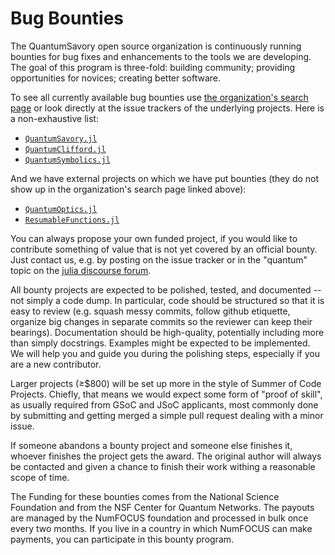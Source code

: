 # Bug Bounties

The QuantumSavory open source organization is continuously running bounties for bug fixes and enhancements to the tools we are developing. 
The goal of this program is three-fold: building community; providing opportunities for novices; creating better software.

To see all currently available bug bounties use [the organization's search page](https://github.com/search?q=org%3AQuantumSavory+label%3A%22bug+bounty%22&type=issues) or look directly at the issue trackers of the underlying projects. Here is a non-exhaustive list:

- [`QuantumSavory.jl`](https://github.com/QuantumSavory/QuantumSavory.jl/issues?q=is%3Aissue+is%3Aopen+label%3A%22bug+bounty%22)
- [`QuantumClifford.jl`](https://github.com/QuantumSavory/QuantumClifford.jl/issues?q=is%3Aissue+is%3Aopen+label%3A%22bug+bounty%22)
- [`QuantumSymbolics.jl`](https://github.com/QuantumSavory/QuantumSymbolics.jl/issues?q=is%3Aissue+is%3Aopen+label%3A%22bug+bounty%22)

And we have external projects on which we have put bounties (they do not show up in the organization's search page linked above):

- [`QuantumOptics.jl`](https://github.com/qojulia/QuantumOptics.jl/issues?q=is%3Aissue+is%3Aopen+label%3A%22bug+bounty%22)
- [`ResumableFunctions.jl`](https://github.com/JuliaDynamics/ResumableFunctions.jl/issues?q=is%3Aissue+is%3Aopen+label%3A%22bug+bounty%22)

You can always propose your own funded project, if you would like to contribute something of value that is not yet covered by an official bounty. Just contact us, e.g. by posting on the issue tracker or in the "quantum" topic on the [julia discourse forum](https://discourse.julialang.org/).

All bounty projects are expected to be polished, tested, and documented -- not simply a code dump. In particular, code should be structured so that it is easy to review (e.g. squash messy commits, follow github etiquette, organize big changes in separate commits so the reviewer can keep their bearings). Documentation should be high-quality, potentially including more than simply docstrings. Examples might be expected to be implemented. We will help you and guide you during the polishing steps, especially if you are a new contributor.

Larger projects (≥$800) will be set up more in the style of Summer of Code Projects. Chiefly, that means we would expect some form of "proof of skill", as usually required from GSoC and JSoC applicants, most commonly done by submitting and getting merged a simple pull request dealing with a minor issue.

If someone abandons a bounty project and someone else finishes it, whoever finishes the project gets the award. The original author will always be contacted and given a chance to finish their work withing a reasonable scope of time.

The Funding for these bounties comes from the National Science Foundation and from the NSF Center for Quantum Networks.
The payouts are managed by the NumFOCUS foundation and processed in bulk once every two months.
If you live in a country in which NumFOCUS can make payments, you can participate in this bounty program.
